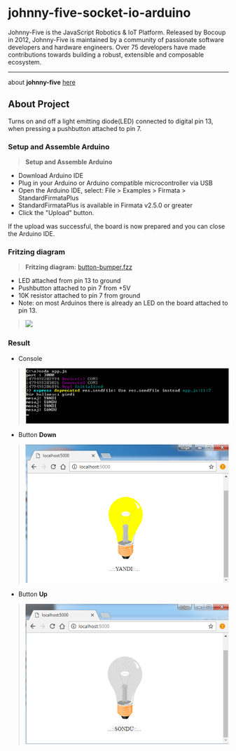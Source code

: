 johnny-five-socket-io-arduino
===================


Johnny-Five is the JavaScript Robotics & IoT Platform. Released by Bocoup in 2012, Johnny-Five is maintained by a community of passionate software developers and hardware engineers. Over 75 developers have made contributions towards building a robust, extensible and composable ecosystem.

----------
 about **johnny-five** [here][1]

About Project
-------------
Turns on and off a light emitting diode(LED) connected to digital
 pin 13, when pressing a pushbutton attached to pin 7.

### Setup and Assemble Arduino
>**Setup and Assemble Arduino**
>
* Download Arduino IDE
* Plug in your Arduino or Arduino compatible microcontroller via USB
* Open the Arduino IDE, select: File > Examples > Firmata > StandardFirmataPlus
* StandardFirmataPlus is available in Firmata v2.5.0 or greater
* Click the "Upload" button.

If the upload was successful, the board is now prepared and you can close the Arduino IDE.

### Fritzing diagram
>**Fritzing diagram:** [button-bumper.fzz][2]
>
 * LED attached from pin 13 to ground
 * Pushbutton attached to pin 7 from +5V
 * 10K resistor attached to pin 7 from ground
 * Note: on most Arduinos there is already an LED on the board
 attached to pin 13.

>![](http://johnny-five.io/img/breadboard/button-bumper.png)


### Result

- Console 
>![](https://raw.githubusercontent.com/tcesur/johnny-five-socket-io-arduino/master/screenshot/2.png)

- Button **Down**
>![](https://raw.githubusercontent.com/tcesur/johnny-five-socket-io-arduino/master/screenshot/1.png)

- Button **Up**
>![](https://raw.githubusercontent.com/tcesur/johnny-five-socket-io-arduino/master/screenshot/3.png)




  [1]: https://github.com/rwaldron/johnny-five
  [2]: http://johnny-five.io/img/breadboard/button-bumper.fzz 


